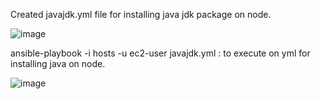 Created javajdk.yml file for installing java jdk package on node.

![image](https://user-images.githubusercontent.com/60160837/74379576-0fa3c880-4db6-11ea-80ea-0919cbc1a83f.png)

 ansible-playbook -i hosts -u ec2-user javajdk.yml : to execute on yml for installing java on node.
 
 ![image](https://user-images.githubusercontent.com/60160837/74379749-585b8180-4db6-11ea-983c-09f652cc6137.png)



